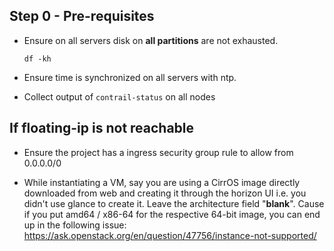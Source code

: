 ## Step 0 - Pre-requisites

* Ensure on all servers disk on ****all partitions**** are not exhausted.

    ``df -kh``

* Ensure time is synchronized on all servers with ntp.

* Collect output of ``contrail-status`` on all nodes

## If floating-ip is not reachable

* Ensure the project has a ingress security group rule to allow from 0.0.0.0/0

* While instantiating a VM, say you are using a CirrOS image directly downloaded from web and creating it through the horizon UI i.e. you didn't use glance to create it. Leave the architecture field "**blank**". Cause if you put amd64 / x86-64 for the respective 64-bit image, you can end up in the following issue:
https://ask.openstack.org/en/question/47756/instance-not-supported/